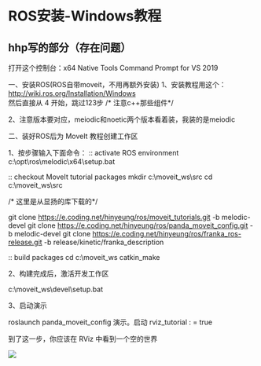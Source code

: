 # ROS安装-Windows教程

## hhp写的部分（存在问题）

打开这个控制台：x64 Native Tools Command Prompt for VS 2019

一、安装ROS(ROS自带moveit，不用再额外安装)
1、安装教程用这个：http://wiki.ros.org/Installation/Windows    
然后直接从 4 开始，跳过123步  /* 注意c++那些组件*/ 

2、注意版本要对应，meiodic和noetic两个版本看着装，我装的是meiodic

二、装好ROS后为 MoveIt 教程创建工作区


1、按步骤输入下面命令：
:: activate ROS environment
c:\opt\ros\melodic\x64\setup.bat

:: checkout MoveIt tutorial packages
mkdir c:\moveit_ws\src
cd c:\moveit_ws\src

/* 这里是从显扬的库下载的*/

git clone https://e.coding.net/hinyeung/ros/moveit_tutorials.git -b melodic-devel
git clone https://e.coding.net/hinyeung/ros/panda_moveit_config.git -b melodic-devel
git clone https://e.coding.net/hinyeung/ros/franka_ros-release.git -b release/kinetic/franka_description

:: build packages
cd c:\moveit_ws
catkin_make

2、构建完成后，激活开发工作区

c:\moveit_ws\devel\setup.bat

3、启动演示

roslaunch  panda_moveit_config 演示。启动 rviz_tutorial : = true

到了这一步，你应该在 RViz 中看到一个空的世界

![](./asset/RViz演示界面.png)

